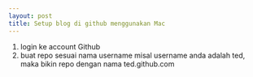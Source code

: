 ```yaml
---
layout: post
title: Setup blog di github menggunakan Mac
---
```


1. login ke account Github
2. buat repo sesuai nama username
  misal username anda adalah ted, maka bikin repo dengan nama ted.github.com